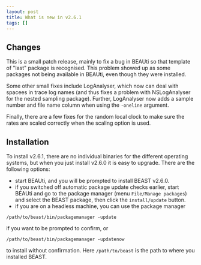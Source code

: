 ```yaml
---
layout: post
title: What is new in v2.6.1
tags: []
---
```


## Changes

This is a small patch release, mainly to fix a bug in BEAUti so that template of "last" package is recognised. This problem showed up as some packages not being available in BEAUti, even though they were installed.

Some other small fixes include LogAnalyser, which now can deal with spacees in trace log names (and thus fixes a problem with NSLogAnalyser for the nested sampling package). Further, LogAnalyser now adds a sample number and file name column when using the `-oneline` argument.

Finally, there are a few fixes for the random local clock to make sure the rates are scaled correctly when the scaling option is used.


## Installation

To install v2.6.1, there are no individual binaries for the different operating systems, but when you just install v2.6.0 it is easy to upgrade. There are the following options:

* start BEAUti, and you will be prompted to install BEAST v2.6.0.
* if you switched off automatic package update checks earlier, start BEAUti and go to the package manager (menu `File/Manage packages`) and select the BEAST package, then click the `install/update` button.
* if you are on a headless machine, you can use the package manager
```
/path/to/beast/bin/packagemanager -update
```
if you want to be prompted to confirm, or
```
/path/to/beast/bin/packagemanager -updatenow
```
to install without confirmation. Here `/path/to/beast` is the path to where you installed BEAST.

